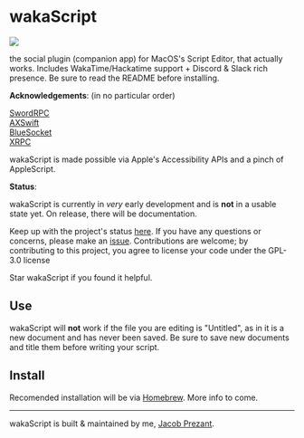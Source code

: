 # wakaScript <a href="https://summer.hackclub.com/projects/1607">
  <img src="https://hackatime-badge.hackclub.com/U091FTUGGCT/wakaScript?aliases=XRPC,SwordRPC,BlueSocket,adobe-wakatime,macos-wakatime&logo=swift&style=plastic&link=https://summer.hackclub.com/projects/1607">
</a>

the social plugin (companion app) for MacOS's Script Editor, that actually works. Includes WakaTime/Hackatime support + Discord & Slack rich presence. Be sure to read the README before installing.

**Acknowledgements**: (in no particular order)

[SwordRPC](https://github.com/Azoy/SwordRPC)\
[AXSwift](https://github.com/tmandry/AXSwift)\
[BlueSocket](https://github.com/Kitura/BlueSocket)\
[XRPC](https://github.com/llsc12/XRPC)

wakaScript is made possible via Apple's Accessibility APIs and a pinch of AppleScript.

**Status**:

wakaScript is currently in *very* early development and is **not** in a usable state yet. On release, there will be documentation.

Keep up with the project's status [here](https://summer.hackclub.com/projects/1607). If you have any questions or concerns, please make an [issue](https://github.com/jacobprezant/wakaScript/issues). Contributions are welcome; by contributing to this project, you agree to license your code under the GPL-3.0 license

Star wakaScript if you found it helpful.

## Use
wakaScript will **not** work if the file you are editing is "Untitled", as in it is a new document and has never been saved. Be sure to save new documents and title them before writing your script.

## Install

Recomended installation will be via [Homebrew](https://brew.sh). More info to come.

---
wakaScript is built & maintained by me, [Jacob Prezant](https://github.com/jacobprezant).
